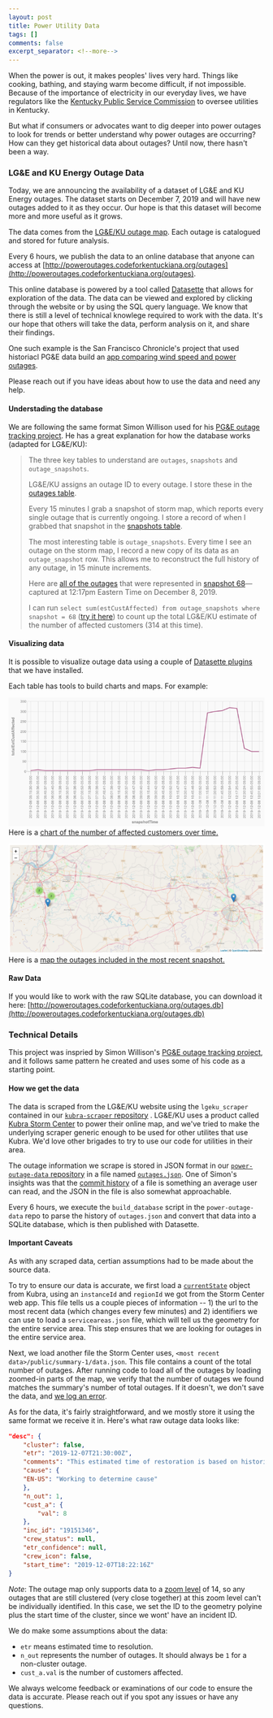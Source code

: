 ```yaml
---
layout: post
title: Power Utility Data
tags: []
comments: false
excerpt_separator: <!--more-->
---
```


When the power is out, it makes peoples' lives very hard. Things like cooking, bathing, and staying warm become difficult, if not impossible. Because of the importance of electricity in our everyday lives, we have regulators like the [Kentucky Public Service Commission](https://psc.ky.gov/Home/Utilities) to oversee utilities in Kentucky.

But what if consumers or advocates want to dig deeper into power outages to look for trends or better understand why power outages are occurring? How can they get historical data about outages? Until now, there hasn't been a way.
<!--more-->

### LG&E and KU Energy Outage Data

Today, we are announcing the availability of a dataset of LG&E and KU Energy outages. The dataset starts on December 7, 2019 and will have new outages added to it as they occur. Our hope is that this dataset will become more and more useful as it grows.

The data comes from the [LG&E/KU outage map](https://stormcenter.lge-ku.com/default.html). Each outage is catalogued and stored for future analysis.

Every 6 hours, we publish the data to an online database that anyone can access at [http://poweroutages.codeforkentuckiana.org/outages](http://poweroutages.codeforkentuckiana.org/outages).

This online database is powered by a tool called [Datasette](https://github.com/simonw/datasette) that allows for exploration of the data. The data can be viewed and explored by clicking through the website or by using the SQL query language. We know that there is still a level of technical knowlege required to work with the data. It's our hope that others will take the data, perform analysis on it, and share their findings.

One such example is the San Francisco Chronicle's project that used historiacl PG&E data build an [app comparing wind speed and power outages](https://projects.sfchronicle.com/2019/wind-outage-map/).

Please reach out if you have ideas about how to use the data and need any help.

#### Understading the database

We are following the same format Simon Willison used for his [PG&E outage tracking project](https://simonwillison.net/2019/Oct/10/pge-outages/). He has a great explanation for how the database works (adapted for LG&E/KU):

> The three key tables to understand are `outages`, `snapshots` and `outage_snapshots`.
>
> LG&E/KU assigns an outage ID to every outage. I store these in the [outages table](http://poweroutages.codeforkentuckiana.org/outages/outages).
>
> Every 15 minutes I grab a snapshot of storm map, which reports every single outage that is currently ongoing. I store a record of when I grabbed that snapshot in the [snapshots table](http://poweroutages.codeforkentuckiana.org/outages/snapshots).
>
> The most interesting table is `outage_snapshots`. Every time I see an outage on the storm map, I record a new copy of its data as an `outage_snapshot` row. This allows me to reconstruct the full history of any outage, in 15 minute increments.
>
> Here are [all of the outages](http://poweroutages.codeforkentuckiana.org/outages/outage_snapshots?snapshot=68) that were represented in [snapshot 68](http://poweroutages.codeforkentuckiana.org/outages/snapshots/68)—captured at 12:17pm Eastern Time on December 8, 2019.
>
> I can run `select sum(estCustAffected) from outage_snapshots where snapshot = 68` ([try it here](http://poweroutages.codeforkentuckiana.org/outages?sql=select+sum%28estCustAffected%29+from+outage_snapshots+where+snapshot+%3D+%3Aid&id=68)) to count up the total LG&E/KU estimate of the number of affected customers (314 at this time).

#### Visualizing data

It is possible to visualize outage data using a couple of [Datasette plugins](https://datasette.readthedocs.io/en/stable/plugins.html) that we have installed.

Each table has tools to build charts and maps. For example:

<a href="http://poweroutages.codeforkentuckiana.org/outages?sql=select+snapshots.id%2C+title+as+snapshotTime%2C+hash%2C+sum%28outage_snapshots.estCustAffected%29+as+totalEstCustAffected%0D%0Afrom+snapshots+join+outage_snapshots+on+snapshots.id+%3D+outage_snapshots.snapshot%0D%0Awhere+snapshots.id+%3E%3D+40+and+snapshots.id+%3C%3D+71%0D%0Agroup+by+snapshots.id+order+by+snapshots.id+desc+limit+150#g.mark=line&g.x_column=snapshotTime&g.x_type=ordinal&g.y_column=totalEstCustAffected&g.y_type=quantitative"><img src="../img/2019-12-18-power-utility-data/customers_affected_over_time.png" alt="A chart of customers affected by power outages over time."></a>
Here is a <a href="http://poweroutages.codeforkentuckiana.org/outages?sql=select+snapshots.id%2C+title+as+snapshotTime%2C+hash%2C+sum%28outage_snapshots.estCustAffected%29+as+totalEstCustAffected%0D%0Afrom+snapshots+join+outage_snapshots+on+snapshots.id+%3D+outage_snapshots.snapshot%0D%0Awhere+snapshots.id+%3E%3D+40+and+snapshots.id+%3C%3D+71%0D%0Agroup+by+snapshots.id+order+by+snapshots.id+desc+limit+150#g.mark=line&g.x_column=snapshotTime&g.x_type=ordinal&g.y_column=totalEstCustAffected&g.y_type=quantitative">chart of the number of affected customers over time.</a>

<a href="http://poweroutages.codeforkentuckiana.org/outages/most_recent_snapshot"><img src="../img/2019-12-18-power-utility-data/most_recent_outages_map.png" alt="A map of outages for the most recent outage snapshot."></a>
Here is a <a href="http://poweroutages.codeforkentuckiana.org/outages/most_recent_snapshot">map the outages included in the most recent snapshot.</a>

#### Raw Data

If you would like to work with the raw SQLite database, you can download it here: [http://poweroutages.codeforkentuckiana.org/outages.db](http://poweroutages.codeforkentuckiana.org/outages.db)

### Technical Details

This project was inspried by Simon Willison's [PG&E outage tracking project](https://simonwillison.net/2019/Oct/10/pge-outages/), and it follows same pattern he created and uses some of his code as a starting point.

#### How we get the data

The data is scraped from the LG&E/KU website using the `lgeku_scraper` contained in our [`kubra-scraper` repository](https://github.com/codeforkyana/kubra-scraper) . LG&E/KU uses a product called [Kubra Storm Center](https://kubra.com/solutions/utility-maps/storm-center-outage-mapping/) to power their online map, and we've tried to make the underlying scraper generic enough to be used for other utilites that use Kubra. We'd love other brigades to try to use our code for utilities in their area.

The outage information we scrape is stored in JSON format in our [`power-outage-data` repository](https://github.com/codeforkyana/power-outage-data/) in a file named [`outages.json`](https://github.com/codeforkyana/power-outage-data/blob/master/lgeku/outages.json). One of Simon's insights was that the [commit history](https://github.com/codeforkyana/power-outage-data/commits/master/lgeku/outages.json) of a file is something an average user can read, and the JSON in the file is also somewhat approachable.

Every 6 hours, we execute the `build_database` script in the `power-outage-data` repo to parse the history of `outages.json` and convert that data into a SQLite database, which is then published with Datasette.

#### Important Caveats

As with any scraped data, certian assumptions had to be made about the source data.

To try to ensure our data is accurate, we first load a [`currentState`](https://kubra.io/stormcenter/api/v1/stormcenters/877fd1e9-4162-473f-b782-d8a53a85326b/views/a6cee9e4-312b-4b77-9913-2ae371eb860d/currentState?preview=false) object from Kubra, using an `instanceId` and `regionId` we got from the Storm Center web app. This file tells us a couple pieces of information -- 1) the url to the most recent data (which changes every few minutes) and 2) identifiers we can use to load a `serviceareas.json` file, which will tell us the geometry for the entire service area. This step ensures that we are looking for outages in the entire service area.

Next, we load another file the Storm Center uses, `<most recent data>/public/summary-1/data.json`. This file contains a count of the total number of outages. After running code to load all of the outages by loading zoomed-in parts of the map, we verify that the number of outages we found matches the summary's number of total outages. If it doesn't, we don't save the data, and [we log an error](https://github.com/codeforkyana/kubra-scraper/actions).

As for the data, it's fairly straightforward, and we mostly store it using the same format we receive it in. Here's what raw outage data looks like:

```json
"desc": {
    "cluster": false,
    "etr": "2019-12-07T21:30:00Z",
    "comments": "This estimated time of restoration is based on historical averages of the time required to make similar repairs in this area.  We will update the estimate as more information becomes available.  Please check back for updates.",
    "cause": {
    "EN-US": "Working to determine cause"
    },
    "n_out": 1,
    "cust_a": {
        "val": 8
    },
    "inc_id": "19151346",
    "crew_status": null,
    "etr_confidence": null,
    "crew_icon": false,
    "start_time": "2019-12-07T18:22:16Z"
}
```

*Note*: The outage map only supports data to a [zoom level](https://wiki.openstreetmap.org/wiki/Zoom_levels) of 14, so any outages that are still clustered (very close together) at this zoom level can't be individually identified. In this case, we set the ID to the geometry polyine plus the start time of the cluster, since we wont' have an incident ID.

We do make some assumptions about the data:

* `etr` means estimated time to resolution.
* `n_out` represents the number of outages. It should always be `1` for a non-cluster outage.
* `cust_a.val` is the number of customers affected.

We always welcome feedback or examinations of our code to ensure the data is accurate. Please reach out if you spot any issues or have any questions.
